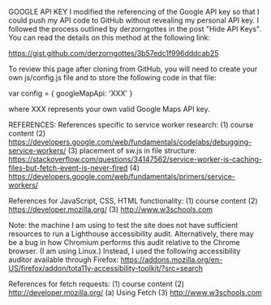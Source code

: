 GOOGLE API KEY
I modified the referencing of the Google API key so that I could push my API code to GitHub without revealing my personal API key. I followed the process outlined by derzorngottes in the post "Hide API Keys". You can read the details on this method at the following link:

https://gist.github.com/derzorngottes/3b57edc1f996dddcab25

To review this page after cloning from GitHub, you will need to create your own js/config.js file and to store the following code in that file:

var config = {
    googleMapApi: 'XXX'
}

where XXX represents your own valid Google Maps API key. 


REFERENCES:
References specific to service worker research:
(1) course content
(2) https://developers.google.com/web/fundamentals/codelabs/debugging-service-workers/
(3) placement of sw.js in file structure: https://stackoverflow.com/questions/34147562/service-worker-is-caching-files-but-fetch-event-is-never-fired
(4) https://developers.google.com/web/fundamentals/primers/service-workers/


References for JavaScript, CSS, HTML functionality:
(1) course content
(2) https://developer.mozilla.org/
(3) http://www.w3schools.com

Note: the machine I am using to test the site does not have sufficient resources to run a Lighthouse accessibility audit. Alternatively, there may be a bug in how Chromium performs this audit relative to the Chrome browser. (I am using Linux.) Instead, I used the following accessibility auditor available through Firefox:
https://addons.mozilla.org/en-US/firefox/addon/tota11y-accessibility-toolkit/?src=search

References for fetch requests:
(1) course content 
(2) http://developer.mozilla.org/
    (a) Using Fetch
(3) http://www.w3schools.com